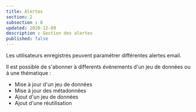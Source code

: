 ```yaml
---
title: Alertes
section: 2
subsection : 8
updated: 2020-12-09
description : Gestion des alertes
published: false
---
```


Les utilisateurs enregistrés peuvent paramétrer différentes alertes email.

Il est possible de s'abonner à differents événements d'un jeu de données ou à une thématique :

* Mise à jour d'un jeu de données
* Mise à jour des métadonnées
* Ajout d'un jeu de données
* Ajout d'une réutilisation
